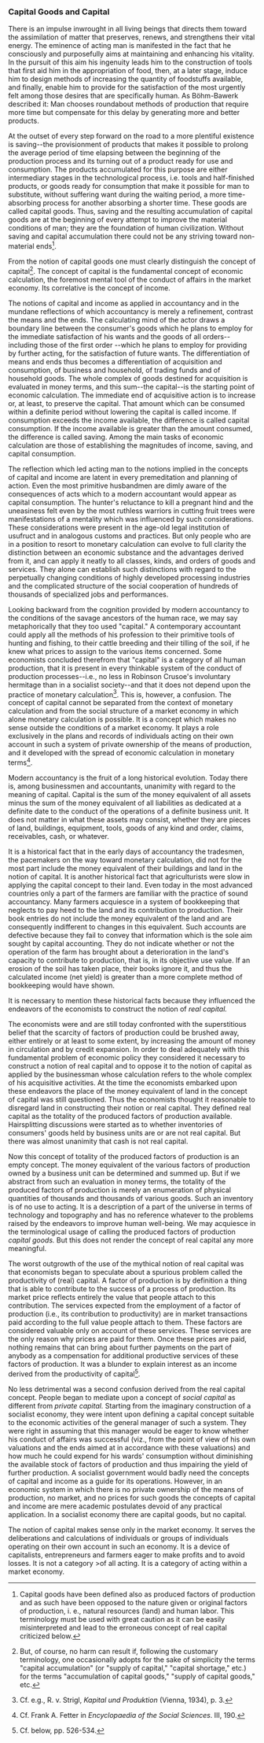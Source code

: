 ### Capital Goods and Capital

There is an impulse inwrought in all living beings that directs them toward the assimilation of matter that preserves, renews, and strengthens their vital energy. The eminence of acting man is manifested in the fact that he consciously and purposefully aims at maintaining and enhancing his vitality. In the pursuit of this aim his ingenuity leads him to the construction of tools that first aid him in the appropriation of food, then, at a later stage, induce him to design methods of increasing the quantity of foodstuffs available, and finally, enable him to provide for the satisfaction of the most urgently felt among those desires that are specifically human. As Böhm-Bawerk described it: Man chooses roundabout methods of production that require more time but compensate for this delay by generating more and better products.

At the outset of every step forward on the road to a more plentiful existence is saving--the provisionment of products that makes it possible to prolong the average period of time elapsing between the beginning of the production process and its turning out of a product ready for use and consumption. The products accumulated for this purpose are either intermediary stages in the technological process, i.e. tools and half-finished products, or goods ready for consumption that make it possible for man to substitute, without suffering want during the waiting period, a more time-absorbing process for another absorbing a shorter time. These goods are called capital goods. Thus, saving and the resulting accumulation of capital goods are at the beginning of every attempt to improve the material conditions of man; they are the foundation of human civilization. Without saving and capital accumulation there could not be any striving toward non-material ends[^1].

[^1]: Capital goods have been defined also as produced factors of production and as such have been opposed to the nature given or original factors of production, i. e., natural resources (land) and human labor. This terminology must be used with great caution as it can be easily misinterpreted and lead to the erroneous concept of real capital criticized below.

From the notion of capital goods one must clearly distinguish the concept of capital[^2]. The concept of capital is the fundamental concept of economic calculation, the foremost mental tool of the conduct of affairs in the market economy. Its correlative is the concept of income.

[^2]: But, of course, no harm can result if, following the customary terminology, one occasionally adopts for the sake of simplicity the terms "capital accumulation" (or "supply of capital," "capital shortage," etc.) for the terms "accumulation of capital goods," "supply of capital goods," etc.

The notions of capital and income as applied in accountancy and in the mundane reflections of which accountancy is merely a refinement, contrast the means and the ends. The calculating mind of the actor draws a boundary line between the consumer's goods which he plans to employ for the immediate satisfaction of his wants and the goods of all orders--including those of the first order --which he plans to employ for providing by further acting, for the satisfaction of future wants. The differentiation of means and ends thus becomes a differentiation of acquisition and consumption, of business and household, of trading funds and of household goods. The whole complex of goods destined for acquisition is evaluated in money terms, and this sum--the capital--is the starting point of economic calculation. The immediate end of acquisitive action is to increase or, at least, to preserve the capital. That amount which can be consumed within a definite period without lowering the capital is called income. If consumption exceeds the income available, the difference is called capital consumption. If the income available is greater than the amount consumed, the difference is called saving. Among the main tasks of economic calculation are those of establishing the magnitudes of income, saving, and capital consumption.

The reflection which led acting man to the notions implied in the concepts of capital and income are latent in every premeditation and planning of action. Even the most primitive husbandmen are dimly aware of the consequences of acts which to a modern accountant would appear as capital consumption. The hunter's reluctance to kill a pregnant hind and the uneasiness felt even by the most ruthless warriors in cutting fruit trees were manifestations of a mentality which was influenced by such considerations. These considerations were present in the age-old legal institution of usufruct and in analogous customs and practices. But only people who are in a position to resort to monetary calculation can evolve to full clarity the distinction between an economic substance and the advantages derived from it, and can apply it neatly to all classes, kinds, and orders of goods and services. They alone can establish such distinctions with regard to the perpetually changing conditions of highly developed processing industries and the complicated structure of the social cooperation of hundreds of thousands of specialized jobs and performances.

Looking backward from the cognition provided by modern accountancy to the conditions of the savage ancestors of the human race, we may say metaphorically that they too used "capital." A contemporary accountant could apply all the methods of his profession to their primitive tools of hunting and fishing, to their cattle breeding and their tilling of the soil, if he knew what prices to assign to the various items concerned. Some economists concluded therefrom that "capital" is a category of all human production, that it is present in every thinkable system of the conduct of production processes--i.e., no less in Robinson Crusoe's involuntary hermitage than in a socialist society--and that it does not depend upon the practice of monetary calculation[^4]. This is, however, a confusion. The concept of capital cannot be separated from the context of monetary calculation and from the social structure of a market economy in which alone monetary calculation is possible. It is a concept which makes no sense outside the conditions of a market economy. It plays a role exclusively in the plans and records of individuals acting on their own account in such a system of private ownership of the means of production, and it developed with the spread of economic calculation in monetary terms[^5].

[^4]: Cf. e.g., R. v. Strigl, *Kapital und Produktion* (Vienna, 1934), p. 3.

[^5]: Cf. Frank A. Fetter in *Encyclopaedia of the Social Sciences*. III, 190.

Modern accountancy is the fruit of a long historical evolution. Today there is, among businessmen and accountants, unanimity with regard to the meaning of capital. Capital is the sum of the money equivalent of all assets minus the sum of the money equivalent of all liabilities as dedicated at a definite date to the conduct of the operations of a definite business unit. It does not matter in what these assets may consist, whether they are pieces of land, buildings, equipment, tools, goods of any kind and order, claims, receivables, cash, or whatever.

It is a historical fact that in the early days of accountancy the tradesmen, the pacemakers on the way toward monetary calculation, did not for the most part include the money equivalent of their buildings and land in the notion of capital. It is another historical fact that agriculturists were slow in applying the capital concept to their land. Even today in the most advanced countries only a part of the farmers are familiar with the practice of sound accountancy. Many farmers acquiesce in a system of bookkeeping that neglects to pay heed to the land and its contribution to production. Their book entries do not include the money equivalent of the land and are consequently indifferent to changes in this equivalent. Such accounts are defective because they fail to convey that information which is the sole aim sought by capital accounting. They do not indicate whether or not the operation of the farm has brought about a deterioration in the land's capacity to contribute to production, that is, in its objective use value. If an erosion of the soil has taken place, their books ignore it, and thus the calculated income (net yield) is greater than a more complete method of bookkeeping would have shown.

It is necessary to mention these historical facts because they influenced the endeavors of the economists to construct the notion of *real capital.*

The economists were and are still today confronted with the superstitious belief that the scarcity of factors of production could be brushed away, either entirely or at least to some extent, by increasing the amount of money in circulation and by credit expansion. In order to deal adequately with this fundamental problem of economic policy they considered it necessary to construct a notion of real capital and to oppose it to the notion of capital as applied by the businessman whose calculation refers to the whole complex of his acquisitive activities. At the time the economists embarked upon these endeavors the place of the money equivalent of land in the concept of capital was still questioned. Thus the economists thought it reasonable to disregard land in constructing their notion or real capital. They defined real capital as the totality of the produced factors of production available. Hairsplitting discussions were started as to whether inventories of consumers' goods held by business units are or are not real capital. But there was almost unanimity that cash is not real capital.

Now this concept of totality of the produced factors of production is an empty concept. The money equivalent of the various factors of production owned by a business unit can be determined and summed up. But if we abstract from such an evaluation in money terms, the totality of the produced factors of production is merely an enumeration of physical quantities of thousands and thousands of various goods. Such an inventory is of no use to acting. It is a description of a part of the universe in terms of technology and topography and has no reference whatever to the problems raised by the endeavors to improve human well-being. We may acquiesce in the terminological usage of calling the produced factors of production *capital goods.* But this does not render the concept of real capital any more meaningful.

The worst outgrowth of the use of the mythical notion of real capital was that economists began to speculate about a spurious problem called the productivity of (real) capital. A factor of production is by definition a thing that is able to contribute to the success of a process of production. Its market price reflects entirely the value that people attach to this contribution. The services expected from the employment of a factor of production (i.e., its contribution to productivity) are in market transactions paid according to the full value people attach to them. These factors are considered valuable only on account of these services. These services are the only reason why prices are paid for them. Once these prices are paid, nothing remains that can bring about further payments on the part of anybody as a compensation for additional productive services of these factors of production. It was a blunder to explain interest as an income derived from the productivity of capital[^6].

[^6]: Cf. below, pp. 526-534.

No less detrimental was a second confusion derived from the real capital concept. People began to mediate upon a concept of *social capital* as different from *private capital.* Starting from the imaginary construction of a socialist economy, they were intent upon defining a capital concept suitable to the economic activities of the general manager of such a system. They were right in assuming that this manager would be eager to know whether his conduct of affairs was successful (viz., from the point of view of his own valuations and the ends aimed at in accordance with these valuations) and how much he could expend for his wards' consumption without diminishing the available stock of factors of production and thus impairing the yield of further production. A socialist government would badly need the concepts of capital and income as a guide for its operations. However, in an economic system in which there is no private ownership of the means of production, no market, and no prices for such goods the concepts of capital and income are mere academic postulates devoid of any practical application. In a socialist economy there are capital goods, but no capital.

The notion of capital makes sense only in the market economy. It serves the deliberations and calculations of individuals or groups of individuals operating on their own account in such an economy. It is a device of capitalists, entrepreneurs and farmers eager to make profits and to avoid losses. It is not a category >of all acting. It is a category of acting within a market economy.
